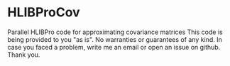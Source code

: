# HLIBProCov
Parallel HLIBPro code for approximating covariance matrices
This code is being provided to you "as is".
No warranties or guarantees of any kind. 
In case you faced a problem, write me an email or open an issue on github.
Thank you.
